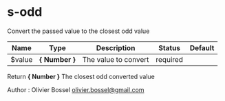 # s-odd

Convert the passed value to the closest odd value



Name  |  Type  |  Description  |  Status  |  Default
------------  |  ------------  |  ------------  |  ------------  |  ------------
$value  |  **{ Number }**  |  The value to convert  |  required  |

Return **{ Number }** The closest odd converted value

Author : Olivier Bossel <olivier.bossel@gmail.com>